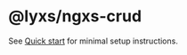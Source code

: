 # @lyxs/ngxs-crud

See [Quick start](https://bitflut.gitbook.io/lyxs/) for minimal setup instructions.

